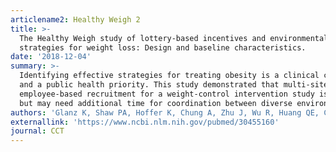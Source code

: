 ```yaml
---
articlename2: Healthy Weigh 2
title: >-
  The Healthy Weigh study of lottery-based incentives and environmental
  strategies for weight loss: Design and baseline characteristics.
date: '2018-12-04'
summary: >-
  Identifying effective strategies for treating obesity is a clinical challenge
  and a public health priority. This study demonstrated that multi-site
  employee-based recruitment for a weight-control intervention study is feasible
  but may need additional time for coordination between diverse environments.
authors: 'Glanz K, Shaw PA, Hoffer K, Chung A, Zhu J, Wu R, Huang QE, Choi JR, Volpp KG'
externallink: 'https://www.ncbi.nlm.nih.gov/pubmed/30455160'
journal: CCT
---
```


